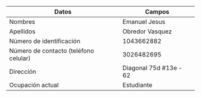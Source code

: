 |Datos|Campos| 
|-----|-----|
|Nombres|Emanuel Jesus|  
|Apellidos|Obredor Vasquez|  
|Número de identificación|1043662882|
|Número de contacto (teléfono celular)|3026482695
|Dirección|Diagonal 75d #13e - 62|
|Ocupación actual|Estudiante|